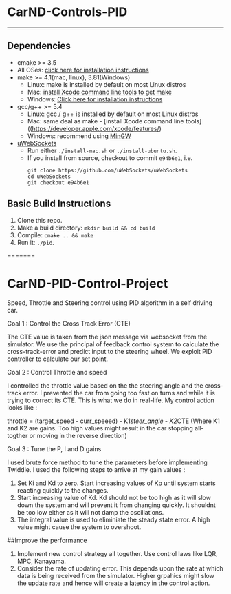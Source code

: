 
# CarND-Controls-PID

---

## Dependencies

* cmake >= 3.5
 * All OSes: [click here for installation instructions](https://cmake.org/install/)
* make >= 4.1(mac, linux), 3.81(Windows)
  * Linux: make is installed by default on most Linux distros
  * Mac: [install Xcode command line tools to get make](https://developer.apple.com/xcode/features/)
  * Windows: [Click here for installation instructions](http://gnuwin32.sourceforge.net/packages/make.htm)
* gcc/g++ >= 5.4
  * Linux: gcc / g++ is installed by default on most Linux distros
  * Mac: same deal as make - [install Xcode command line tools]((https://developer.apple.com/xcode/features/)
  * Windows: recommend using [MinGW](http://www.mingw.org/)
* [uWebSockets](https://github.com/uWebSockets/uWebSockets)
  * Run either `./install-mac.sh` or `./install-ubuntu.sh`.
  * If you install from source, checkout to commit `e94b6e1`, i.e.
    ```
    git clone https://github.com/uWebSockets/uWebSockets 
    cd uWebSockets
    git checkout e94b6e1
    ```



## Basic Build Instructions

1. Clone this repo.
2. Make a build directory: `mkdir build && cd build`
3. Compile: `cmake .. && make`
4. Run it: `./pid`. 



=======
# CarND-PID-Control-Project
Speed, Throttle and Steering control using PID algorithm in a self driving car.

Goal 1 : Control the Cross Track Error (CTE)

The CTE value is taken from the json message via websocket from the simulator. We use the principal of feedback control system to calculate the cross-track-error and predict input to the steering wheel. We exploit PID controller to calculate our set point.

Goal 2 : Control Throttle and speed

I controlled the throttle value based on the the steering angle and the cross-track error. I prevented the car from going too fast on turns and while it is trying to correct its CTE. This is what we do in real-life. My control action looks like :

 throttle = (target_speed - curr_speeed) - K1*steer_angle - K2*CTE (Where K1 and K2 are gains. Too high values might result in the car stopping all-togther or moving in the reverse direction)

Goal 3 : Tune the P, I and D gains

I used brute force method to tune the parameters before implementing Twiddle. I used the following steps to arrive at my gain values :

1. Set Ki and Kd to zero. Start increasing values of Kp until system starts reacting quickly to the changes.
2. Start increasing value of Kd. Kd should not be too high as it will slow down the system and will prevent it from changing quickly. It shouldnt be too low either as it will not damp the oscillations.
3. The integral value is used to eliminiate the steady state error.  A high value might cause the system to overshoot.

##Improve the performance

1. Implement new control strategy all together. Use control laws like LQR, MPC, Kanayama.
2. Consider the rate of updating error. This depends upon the rate at which data is being received from the simulator. Higher grpahics might slow the update rate and hence will create a latency in the control action.

